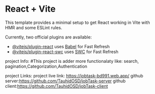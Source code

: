 # React + Vite

This template provides a minimal setup to get React working in Vite with HMR and some ESLint rules.

Currently, two official plugins are available:

- [@vitejs/plugin-react](https://github.com/vitejs/vite-plugin-react/blob/main/packages/plugin-react/README.md) uses [Babel](https://babeljs.io/) for Fast Refresh
- [@vitejs/plugin-react-swc](https://github.com/vitejs/vite-plugin-react-swc) uses [SWC](https://swc.rs/) for Fast Refresh


project Info:
#This project is adder more functionalaty like: search, pagination,Categorization,Authentication

project Links:
project live link: https://jobtask-bd991.web.app/
github server:https://github.com/TauhidOSD/jobTask-server
github client:https://github.com/TauhidOSD/jobTask-client
